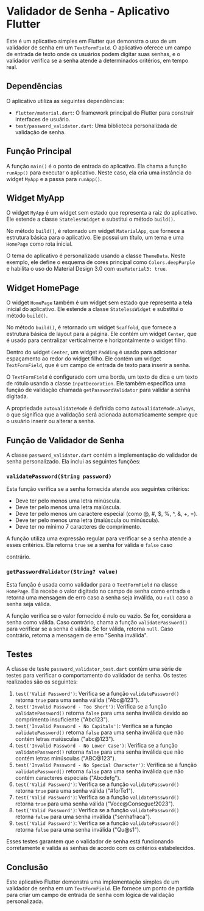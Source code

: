 # Validador de Senha - Aplicativo Flutter

Este é um aplicativo simples em Flutter que demonstra o uso de um validador de senha em um `TextFormField`. O aplicativo oferece um campo de entrada de texto onde os usuários podem digitar suas senhas, e o validador verifica se a senha atende a determinados critérios, em tempo real.

## Dependências

O aplicativo utiliza as seguintes dependências:

- `flutter/material.dart`: O framework principal do Flutter para construir interfaces de usuário.
- `test/password_validator.dart`: Uma biblioteca personalizada de validação de senha.

## Função Principal

A função `main()` é o ponto de entrada do aplicativo. Ela chama a função `runApp()` para executar o aplicativo. Neste caso, ela cria uma instância do widget `MyApp` e a passa para `runApp()`.

## Widget MyApp

O widget `MyApp` é um widget sem estado que representa a raiz do aplicativo. Ele estende a classe `StatelessWidget` e substitui o método `build()`.

No método `build()`, é retornado um widget `MaterialApp`, que fornece a estrutura básica para o aplicativo. Ele possui um título, um tema e uma `HomePage` como rota inicial.

O tema do aplicativo é personalizado usando a classe `ThemeData`. Neste exemplo, ele define o esquema de cores principal como `Colors.deepPurple` e habilita o uso do Material Design 3.0 com `useMaterial3: true`.

## Widget HomePage

O widget `HomePage` também é um widget sem estado que representa a tela inicial do aplicativo. Ele estende a classe `StatelessWidget` e substitui o método `build()`.

No método `build()`, é retornado um widget `Scaffold`, que fornece a estrutura básica de layout para a página. Ele contém um widget `Center`, que é usado para centralizar verticalmente e horizontalmente o widget filho.

Dentro do widget `Center`, um widget `Padding` é usado para adicionar espaçamento ao redor do widget filho. Ele contém um widget `TextFormField`, que é um campo de entrada de texto para inserir a senha.

O `TextFormField` é configurado com uma borda, um texto de dica e um texto de rótulo usando a classe `InputDecoration`. Ele também especifica uma função de validação chamada `getPasswordValidator` para validar a senha digitada.

A propriedade `autovalidateMode` é definida como `AutovalidateMode.always`, o que significa que a validação será acionada automaticamente sempre que o usuário inserir ou alterar a senha.

## Função de Validador de Senha

A classe `password_validator.dart` contém a implementação do validador de senha personalizado. Ela inclui as seguintes funções:

### `validatePassword(String password)`

Esta função verifica se a senha fornecida atende aos seguintes critérios:
- Deve ter pelo menos uma letra minúscula.
- Deve ter pelo menos uma letra maiúscula.
- Deve ter pelo menos um caractere especial (como @, #, $, %, ^, &, +, =).
- Deve ter pelo menos uma letra (maiúscula ou minúscula).
- Deve ter no mínimo 7 caracteres de comprimento.

A função utiliza uma expressão regular para verificar se a senha atende a esses critérios. Ela retorna `true` se a senha for válida e `false` caso

 contrário.

### `getPasswordValidator(String? value)`

Esta função é usada como validador para o `TextFormField` na classe `HomePage`. Ela recebe o valor digitado no campo de senha como entrada e retorna uma mensagem de erro caso a senha seja inválida, ou `null` caso a senha seja válida.

A função verifica se o valor fornecido é nulo ou vazio. Se for, considera a senha como válida. Caso contrário, chama a função `validatePassword()` para verificar se a senha é válida. Se for válida, retorna `null`. Caso contrário, retorna a mensagem de erro "Senha inválida".

## Testes

A classe de teste `password_validator_test.dart` contém uma série de testes para verificar o comportamento do validador de senha. Os testes realizados são os seguintes:

1. `test('Valid Password')`: Verifica se a função `validatePassword()` retorna `true` para uma senha válida ("Abc@123").
2. `test('Invalid Password - Too Short')`: Verifica se a função `validatePassword()` retorna `false` para uma senha inválida devido ao comprimento insuficiente ("Abc123").
3. `test('Invalid Password - No Capitals')`: Verifica se a função `validatePassword()` retorna `false` para uma senha inválida que não contém letras maiúsculas ("abc@123").
4. `test('Invalid Password - No Lower Case')`: Verifica se a função `validatePassword()` retorna `false` para uma senha inválida que não contém letras minúsculas ("ABC@123").
5. `test('Invalid Password - No Special Character')`: Verifica se a função `validatePassword()` retorna `false` para uma senha inválida que não contém caracteres especiais ("Abcdefg").
6. `test('Valid Password')`: Verifica se a função `validatePassword()` retorna `true` para uma senha válida ("#forTe1").
7. `test('Valid Password')`: Verifica se a função `validatePassword()` retorna `true` para uma senha válida ("Voce@Consegue!2023").
8. `test('Valid Password')`: Verifica se a função `validatePassword()` retorna `false` para uma senha inválida ("senhafraca").
9. `test('Valid Password')`: Verifica se a função `validatePassword()` retorna `false` para uma senha inválida ("Qu@s1").

Esses testes garantem que o validador de senha está funcionando corretamente e valida as senhas de acordo com os critérios estabelecidos.

## Conclusão

Este aplicativo Flutter demonstra uma implementação simples de um validador de senha em um `TextFormField`. Ele fornece um ponto de partida para criar um campo de entrada de senha com lógica de validação personalizada. 